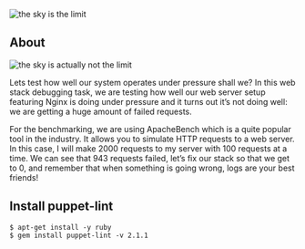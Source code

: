 
![the sky is the limit](https://media3.giphy.com/media/HV58tke92RgSLZIB7m/200w.webp?cid=ecf05e47n4bb6h4oal5mlkxrs63o7nadh4l1zi8qnhqtxml3&ep=v1_gifs_search&rid=200w.webp&ct=g)

## About
![the sky is actually not the limit](https://s3.amazonaws.com/intranet-projects-files/holbertonschool-sysadmin_devops/313/frdkCrb.jpg)

Lets test how well our system operates under pressure shall we?
In this web stack debugging task, we are testing how well our web server setup featuring Nginx is doing under pressure and it turns out it’s not doing well: we are getting a huge amount of failed requests.

For the benchmarking, we are using ApacheBench which is a quite popular tool in the industry. It allows you to simulate HTTP requests to a web server. In this case, I will make 2000 requests to my server with 100 requests at a time. We can see that 943 requests failed, let’s fix our stack so that we get to 0, and remember that when something is going wrong, logs are your best friends! 

## Install puppet-lint
```
$ apt-get install -y ruby
$ gem install puppet-lint -v 2.1.1
```
